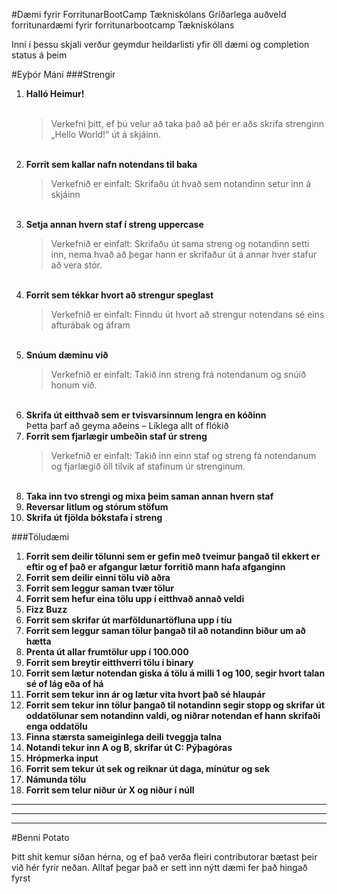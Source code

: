 #Dæmi fyrir ForritunarBootCamp Tækniskólans
Gríðarlega auðveld forritunardæmi fyrir forritunarbootcamp Tækniskólans

Inni í þessu skjali verður geymdur heildarlisti yfir öll dæmi og completion status á þeim


#Eyþór Máni
###Strengir
<ol>
	<li><strong>Halló Heimur!</strong></li><br>
	<blockquote>Verkefni þitt, ef þú velur að taka það að þér er aðs skrifa strenginn „Hello World!“ út á skjáinn.</blockquote><br>
	<li><strong>Forrit sem kallar nafn notendans til baka</strong></li>
	<blockquote>Verkefnið er einfalt: Skrifaðu út hvað sem notandinn setur inn á skjáinn</blockquote><br>
	<li><strong>Setja annan hvern staf í streng uppercase</strong></li>
	<blockquote>Verkefnið er einfalt: Skrifaðu út sama streng og notandinn setti inn, nema hvað að þegar hann er skrifaður út á annar hver stafur að vera stór.</blockquote><br>
	<li><strong>Forrit sem tékkar hvort að strengur speglast</strong></li>
	<blockquote>Verkefnið er einfalt: Finndu út hvort að strengur notendans sé eins afturábak og áfram</blockquote><br>
	<li><strong>Snúum dæminu við</strong></li>
	<blockquote>Verkefnið er einfalt: Takið inn streng frá notendanum og snúið honum við.</blockquote><br>
	<li><strong>Skrifa út eitthvað sem er tvisvarsinnum lengra en kóðinn</strong></li>
	Þetta þarf að geyma aðeins – Líklega allt of flókið<br>
	<li><strong>Forrit sem fjarlægir umbeðin staf úr streng</strong></li>
	<blockquote>Verkefnið er einfalt: Takið inn einn staf og streng fá notendanum og fjarlægið öll tilvik af stafinum úr strenginum. </blockquote><br>
	<li><strong>Taka inn tvo strengi og mixa þeim saman annan hvern staf</strong></li>
	<li><strong>Reversar litlum og stórum stöfum</strong></li>
	<li><strong>Skrifa út fjölda bókstafa í streng</strong></li>
</ol>

###Töludæmi

<ol>
  <li><strong>Forrit sem deilir tölunni sem er gefin með tveimur þangað til ekkert er eftir og ef það er afgangur lætur forritið mann hafa afganginn</strong></li>
  <li><strong>Forrit sem deilir einni tölu við aðra</strong></li>
  <li><strong>Forrit sem leggur saman tvær tölur</strong></li>
  <li><strong>Forrit sem hefur eina tölu upp í eitthvað annað veldi</strong></li>
  <li><strong>Fizz Buzz</strong></li>
  <li><strong>Forrit sem skrifar út marföldunartöfluna upp í tíu</strong></li>
  <li><strong>Forrit sem leggur saman tölur þangað til að notandinn biður um að hætta</strong></li>
  <li><strong>Prenta út allar frumtölur upp í 100.000</strong></li>
  <li><strong>Forrit sem breytir eitthverri tölu í binary</strong></li>
  <li><strong>Forrit sem lætur notendan giska á tölu á milli 1 og 100, segir hvort talan sé of lág eða of há</strong></li>
  <li><strong>Forrit sem tekur inn ár og lætur vita hvort það sé hlaupár</strong></li>
  <li><strong>Forrit sem tekur inn tölur þangað til notandinn segir stopp og skrifar út oddatölunar sem notandinn valdi, og niðrar notendan ef hann skrifaði enga oddatölu</strong></li>
  <li><strong>Finna stærsta sameiginlega deili tveggja talna</strong></li>
  <li><strong>Notandi tekur inn A og B, skrifar út C: Pýþagóras</strong></li>
  <li><strong>Hrópmerka input</strong></li>
  <li><strong>Forrit sem tekur út sek og reiknar út daga, mínútur og sek</strong></li>
  <li><strong>Námunda tölu</strong></li>
  <li><strong>Forrit sem telur niður úr X og niður í núll</strong></li>
</ol>

----------------------------------------------------------------------------------
----------------------------------------------------------------------------------
----------------------------------------------------------------------------------
#Benni Potato

Þitt shit kemur síðan hérna, og ef það verða fleiri contributorar bætast þeir við hér fyrir neðan. Alltaf þegar það er sett inn nýtt dæmi fer það hingað fyrst
